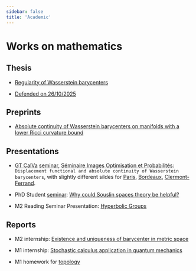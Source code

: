 ```yaml
---
sidebar: false
title: 'Academic'
---
```


# Works on mathematics

## Thesis

- [Regularity of Wasserstein barycenters](/pdf/thesis.pdf)

- [Defended on 26/10/2025](/pdf/presentation.pdf)

## Preprints

- [Absolute continuity of Wasserstein barycenters on manifolds with a lower Ricci curvature bound](/pdf/absolute_continuity.pdf)
<!-- https://arxiv.org/abs/2310.13832 -->

## Presentations

- [GT CalVa](https://indico.math.cnrs.fr/category/424/) [seminar](https://indico.math.cnrs.fr/event/10197/), [Séminaire Images Optimisation et Probabilités](https://www.math.u-bordeaux.fr/imb/seminaire-images-optimisation-et-probabilites?lang=fr): `Displacement functional and absolute continuity of Wasserstein barycenters`, with slightly different sildes for [Paris](/pdf/GTCalVa.pdf), [Bordeaux](/pdf/SIOP.pdf), [Clermont-Ferrand](/pdf/PAS.pdf).

- PhD Student [seminar](https://indico.math.cnrs.fr/event/9915/): [Why could Souslin spaces theory be helpful?](https://drive.google.com/file/d/1eTfQvdMlMWBhDNXlBEvxbNkI0Sfa8aUB/view)

- M2 Reading Seminar Presentation: [Hyperbolic Groups](/HyperbolicGroup/index)

## Reports

- M2 internship: [Existence and uniqueness of barycenter in metric space](https://drive.google.com/file/d/1DgcO-M13q4x_sCYsJTPjR9Wx154C0tnh/view)

- M1 internship: [Stochastic calculus application in quantum mechanics](/pdf/probability_M1_stage.pdf)

- M1 homework for [topology](/pdf/DM_topology_Jianyu_MA.pdf)

